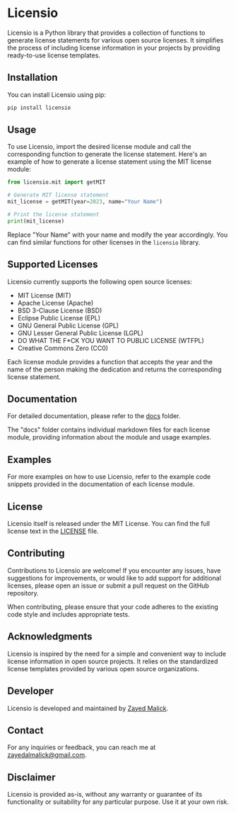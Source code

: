 # Licensio

Licensio is a Python library that provides a collection of functions to generate license statements for various open source licenses. It simplifies the process of including license information in your projects by providing ready-to-use license templates.

## Installation

You can install Licensio using pip:

```bash
pip install licensio
```


## Usage

To use Licensio, import the desired license module and call the corresponding function to generate the license statement. Here's an example of how to generate a license statement using the MIT license module:

```python
from licensio.mit import getMIT

# Generate MIT license statement
mit_license = getMIT(year=2023, name="Your Name")

# Print the license statement
print(mit_license)
```

Replace "Your Name" with your name and modify the year accordingly. You can find similar functions for other licenses in the `licensio` library.


## Supported Licenses
Licensio currently supports the following open source licenses:

- MIT License (MIT)
- Apache License (Apache)
- BSD 3-Clause License (BSD)
- Eclipse Public License (EPL)
- GNU General Public License (GPL)
- GNU Lesser General Public License (LGPL)
- DO WHAT THE F*CK YOU WANT TO PUBLIC LICENSE (WTFPL)
- Creative Commons Zero (CC0)

Each license module provides a function that accepts the year and the name of the person making the dedication and returns the corresponding license statement.

## Documentation

For detailed documentation, please refer to the [docs](./docs) folder.

The "docs" folder contains individual markdown files for each license module, providing information about the module and usage examples.


## Examples
For more examples on how to use Licensio, refer to the example code snippets provided in the documentation of each license module.

## License 
Licensio itself is released under the MIT License. You can find the full license text in the [LICENSE](LICENSE) file.


## Contributing
Contributions to Licensio are welcome! If you encounter any issues, have suggestions for improvements, or would like to add support for additional licenses, please open an issue or submit a pull request on the GitHub repository.

When contributing, please ensure that your code adheres to the existing code style and includes appropriate tests.

## Acknowledgments
Licensio is inspired by the need for a simple and convenient way to include license information in open source projects. It relies on the standardized license templates provided by various open source organizations.

## Developer
Licensio is developed and maintained by [Zayed Malick](https://github.com/zayedmalick).

## Contact
For any inquiries or feedback, you can reach me at zayedalmalick@gmail.com.

## Disclaimer
Licensio is provided as-is, without any warranty or guarantee of its functionality or suitability for any particular purpose. Use it at your own risk.
